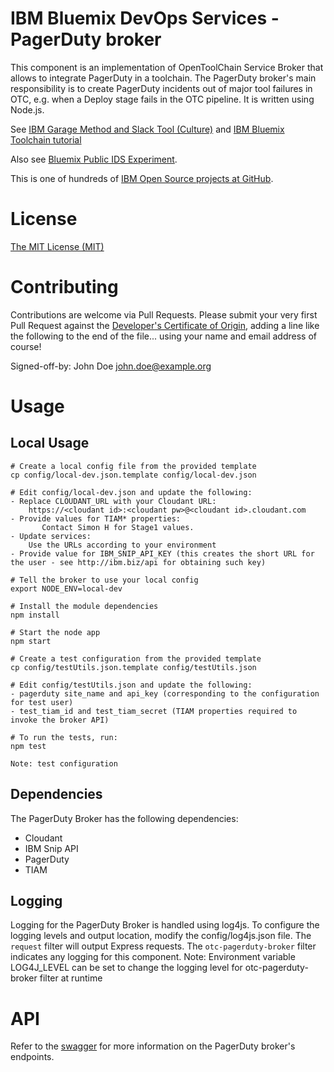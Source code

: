 # IBM Bluemix DevOps Services - PagerDuty broker

This component is an implementation of OpenToolChain Service Broker that allows to integrate PagerDuty in a toolchain.
The PagerDuty broker's main responsibility is to create PagerDuty incidents out of major tool failures in OTC, e.g. when a Deploy stage fails in the OTC pipeline.
It is written using Node.js.

See [IBM Garage Method and Slack Tool (Culture)](https://www.ibm.com/devops/method/content/manage/tool_pagerduty) and 
[IBM Bluemix Toolchain tutorial](https://www.ibm.com/devops/method/tutorials/tutorial_toolchain_flow)

Also see [Bluemix Public IDS Experiment](https://new-console.ng.bluemix.net/dashboard/devops).

This is one of hundreds of [IBM Open Source projects at GitHub](http://ibm.github.io).

# License

[The MIT License (MIT)](LICENSE.txt)

# Contributing

Contributions are welcome via Pull Requests. Please submit your very first Pull Request against the [Developer's Certificate of Origin](DCO.txt), adding a line like the following to the end of the file... using your name and email address of course!

Signed-off-by: John Doe <john.doe@example.org>

# Usage

Local Usage
-----------
    # Create a local config file from the provided template
    cp config/local-dev.json.template config/local-dev.json
    
    # Edit config/local-dev.json and update the following:
    - Replace CLOUDANT_URL with your Cloudant URL:
        https://<cloudant id>:<cloudant pw>@<cloudant id>.cloudant.com
    - Provide values for TIAM* properties:
           Contact Simon H for Stage1 values.
    - Update services:
        Use the URLs according to your environment
    - Provide value for IBM_SNIP_API_KEY (this creates the short URL for the user - see http://ibm.biz/api for obtaining such key)

    # Tell the broker to use your local config
    export NODE_ENV=local-dev
    
    # Install the module dependencies
    npm install
    
    # Start the node app
    npm start

    # Create a test configuration from the provided template 
    cp config/testUtils.json.template config/testUtils.json

    # Edit config/testUtils.json and update the following:
    - pagerduty site_name and api_key (corresponding to the configuration for test user)
    - test_tiam_id and test_tiam_secret (TIAM properties required to invoke the broker API)
    
    # To run the tests, run:
    npm test
    
    Note: test configuration


Dependencies
------------
The PagerDuty Broker has the following dependencies:
- Cloudant
- IBM Snip API
- PagerDuty
- TIAM

Logging
-------
Logging for the PagerDuty Broker is handled using log4js.
To configure the logging levels and output location, modify the config/log4js.json file.
The `request` filter will output Express requests.
The `otc-pagerduty-broker` filter indicates any logging for this component.
Note: Environment variable LOG4J_LEVEL can be set to change the logging level for otc-pagerduty-broker filter at runtime


# API

Refer to the [swagger](https://otc-pagerduty-broker.ng.bluemix.net/swagger/) for more information on the PagerDuty broker's endpoints.
